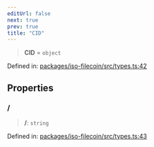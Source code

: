 ```yaml
---
editUrl: false
next: true
prev: true
title: "CID"
---
```


> **CID** = `object`

Defined in: [packages/iso-filecoin/src/types.ts:42](https://github.com/hugomrdias/filecoin/blob/main/packages/iso-filecoin/src/types.ts#L42)

## Properties

### /

> **/**: `string`

Defined in: [packages/iso-filecoin/src/types.ts:43](https://github.com/hugomrdias/filecoin/blob/main/packages/iso-filecoin/src/types.ts#L43)
